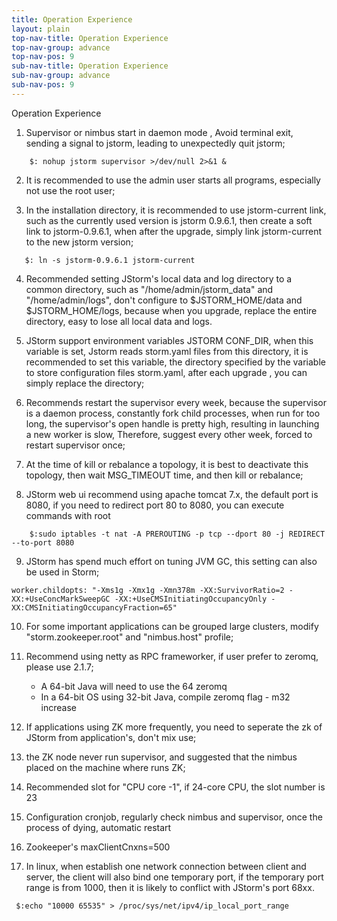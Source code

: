 ```yaml
---
title: Operation Experience
layout: plain
top-nav-title: Operation Experience
top-nav-group: advance
top-nav-pos: 9
sub-nav-title: Operation Experience
sub-nav-group: advance
sub-nav-pos: 9
---
```

Operation Experience

1. Supervisor or nimbus start in daemon mode , Avoid terminal exit, sending a signal to jstorm, leading to unexpectedly quit jstorm;
```
    $: nohup jstorm supervisor >/dev/null 2>&1 &
```
2. It is recommended to use the admin user starts all programs, especially not use the root user;

3. In the installation directory, it is recommended to use jstorm-current link, such as the currently used version is jstorm 0.9.6.1, then create a soft link to jstorm-0.9.6.1, when after the upgrade, simply link jstorm-current to the new jstorm version;
```
   $: ln -s jstorm-0.9.6.1 jstorm-current
```
4. Recommended setting JStorm's local data and log directory to a common directory, such as "/home/admin/jstorm_data" and "/home/admin/logs", don't configure to $JSTORM_HOME/data and $JSTORM_HOME/logs, because when you upgrade, replace the entire directory, easy to lose all local data and logs.

5. JStorm support environment variables JSTORM CONF_DIR, when this variable is set, Jstorm reads storm.yaml files from this directory, it is recommended to set this variable, the directory specified by the variable to store configuration files storm.yaml, after each upgrade , you can simply replace the directory;

6. Recommends restart the supervisor every week, because the supervisor is a daemon process, constantly fork child processes, when run for too long, the supervisor's open handle is pretty high, resulting in launching a new worker  is slow, Therefore, suggest every other week, forced to restart supervisor once;

7. At the time of kill or rebalance a topology, it is best to deactivate this topology, then wait MSG_TIMEOUT time, and then kill or rebalance;

8. JStorm web ui recommend using apache tomcat 7.x, the default port is 8080, if you need to redirect port 80 to 8080, you can execute commands with root
```
    $:sudo iptables -t nat -A PREROUTING -p tcp --dport 80 -j REDIRECT --to-port 8080
```
9. JStorm has spend much effort on tuning JVM GC, this setting can also be used in Storm;
``` 
worker.childopts: "-Xms1g -Xmx1g -Xmn378m -XX:SurvivorRatio=2 -XX:+UseConcMarkSweepGC -XX:+UseCMSInitiatingOccupancyOnly -XX:CMSInitiatingOccupancyFraction=65"
```
10. For some important applications can be grouped large clusters, modify "storm.zookeeper.root" and "nimbus.host" profile;

11. Recommend using netty as RPC frameworker, if user prefer to zeromq, please use 2.1.7;
      * A 64-bit Java will need to use the 64 zeromq
      * In a 64-bit OS using 32-bit Java, compile zeromq flag - m32 increase

12. If applications using ZK more frequently, you need to seperate the zk of JStorm from application's, don't mix use;

13. the ZK node never run supervisor, and suggested that the nimbus placed on the machine where runs ZK;

14. Recommended slot for "CPU core -1", if 24-core CPU, the slot number is 23

15. Configuration cronjob, regularly check nimbus and supervisor, once the process of dying, automatic restart

16. Zookeeper's maxClientCnxns=500

17. In linux, when establish one network connection between client and server, the client will also bind one temporary port, if the temporary port range is from 1000, then it is likely to conflict with JStorm's port 68xx. 
```
 $:echo "10000 65535" > /proc/sys/net/ipv4/ip_local_port_range
```

